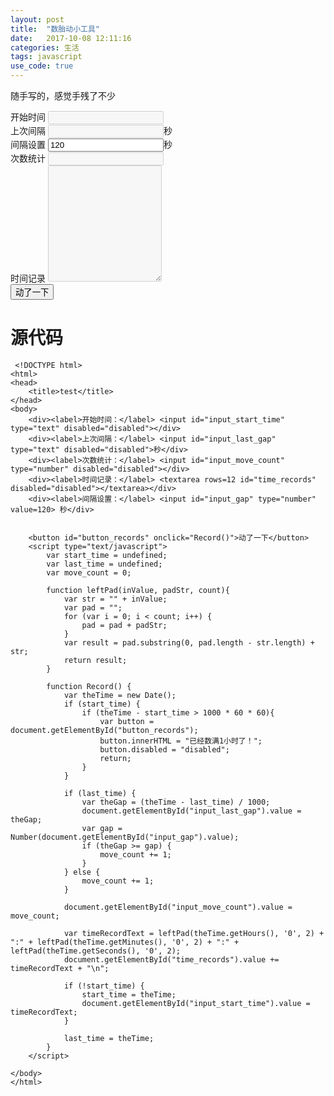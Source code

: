 ```yaml
---
layout: post
title:  "数胎动小工具"
date:   2017-10-08 12:11:16
categories: 生活
tags: javascript
use_code: true
---
```


随手写的，感觉手残了不少

<!--more-->

<div>
<div class="form-group"><label for="input_start_time">开始时间</label>
<input id="input_start_time" type="text" class="form-control" disabled="disabled"></div>
<div class="form-group"><label for="input_last_gap">上次间隔</label>
<input id="input_last_gap" type="text" class="form-control" disabled="disabled">秒</div>
<div class="form-group"><label for="input_gap">间隔设置</label>
<input id="input_gap" type="number" class="form-control" value="120">秒</div>
<div class="form-group"><label for="input_move_count">次数统计</label>
<input id="input_move_count" type="number" class="form-control" disabled="disabled"></div>
<div class="form-group"><label for="time_records">时间记录</label>
<textarea id="time_records" rows="12" class="form-control" disabled="disabled"></textarea></div>
<div class="text-center">
<button id="button_records" class="btn btn-default" onclick="Record()">动了一下</button>
</div>    
</div>

<script type="text/javascript">
var start_time = undefined;
var last_time = undefined;
var move_count = 0;
  
function leftPad(inValue, padStr, count) {
var str = "" + inValue;
var pad = "";
for (var i = 0; i < count; i++) {
pad = pad + padStr;
}
    
var result = pad.substring(0, pad.length - str.length) + str;
return result;
}
 
function Record() {
var theTime = new Date();
if (start_time) {
if (theTime - start_time > 1000 * 60 * 60) {
var button = document.getElementById("button_records");
button.innerHTML = "已经数满1小时了！";
button.disabled = "disabled";
return;
}
}
  
if (last_time) {
var theGap = (theTime - last_time) / 1000;
document.getElementById("input_last_gap").value = theGap;
var gap = Number(document.getElementById("input_gap").value);
if (theGap >= gap) {
move_count += 1;
}
} else {
move_count += 1;
}
  
document.getElementById("input_move_count").value = move_count;
  
var timeRecordText = leftPad(theTime.getHours(), '0', 2) + ":" + leftPad(theTime.getMinutes(), '0', 2) + ":" + leftPad(theTime.getSeconds(), '0', 2);
document.getElementById("time_records").value += timeRecordText + "\n";
  
if (!start_time) {
start_time = theTime;
document.getElementById("input_start_time").value = timeRecordText;
}
  
last_time = theTime;
}
</script>


# 源代码 
     <!DOCTYPE html>
    <html>
    <head>
        <title>test</title>
    </head>
    <body>
        <div><label>开始时间：</label> <input id="input_start_time" type="text" disabled="disabled"></div>
        <div><label>上次间隔：</label> <input id="input_last_gap" type="text" disabled="disabled">秒</div>
        <div><label>次数统计：</label> <input id="input_move_count" type="number" disabled="disabled"></div>
        <div><label>时间记录：</label> <textarea rows=12 id="time_records" disabled="disabled"></textarea></div>
        <div><label>间隔设置：</label> <input id="input_gap" type="number" value=120> 秒</div>


        <button id="button_records" onclick="Record()">动了一下</button>
        <script type="text/javascript">
            var start_time = undefined;
            var last_time = undefined;
            var move_count = 0;

            function leftPad(inValue, padStr, count){
                var str = "" + inValue;
                var pad = "";
                for (var i = 0; i < count; i++) {
                    pad = pad + padStr;
                }
                var result = pad.substring(0, pad.length - str.length) + str;
                return result;
            }

            function Record() {
                var theTime = new Date();
                if (start_time) {
                    if (theTime - start_time > 1000 * 60 * 60){
                        var button = document.getElementById("button_records");
                        button.innerHTML = "已经数满1小时了！";
                        button.disabled = "disabled";
                        return;
                    }
                }

                if (last_time) {
                    var theGap = (theTime - last_time) / 1000;
                    document.getElementById("input_last_gap").value = theGap;
                    var gap = Number(document.getElementById("input_gap").value);
                    if (theGap >= gap) {
                        move_count += 1;
                    }
                } else {
                    move_count += 1;
                }

                document.getElementById("input_move_count").value = move_count;

                var timeRecordText = leftPad(theTime.getHours(), '0', 2) + ":" + leftPad(theTime.getMinutes(), '0', 2) + ":" + leftPad(theTime.getSeconds(), '0', 2);
                document.getElementById("time_records").value += timeRecordText + "\n";

                if (!start_time) {
                    start_time = theTime;
                    document.getElementById("input_start_time").value = timeRecordText;
                }

                last_time = theTime;
            }
        </script>

    </body>
    </html>
